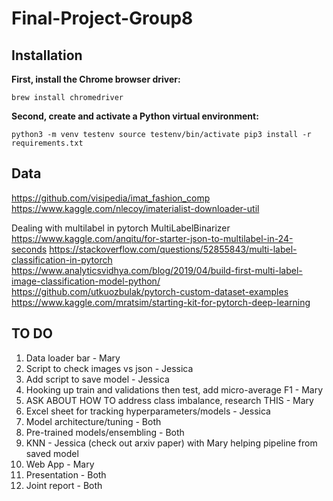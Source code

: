 # Final-Project-Group8

## Installation

**First, install the Chrome browser driver:**

`brew install chromedriver`

**Second, create and activate a Python virtual environment:** 

`python3 -m venv testenv
source testenv/bin/activate
pip3 install -r requirements.txt`

## Data
https://github.com/visipedia/imat_fashion_comp
https://www.kaggle.com/nlecoy/imaterialist-downloader-util

Dealing with multilabel in pytorch
MultiLabelBinarizer
https://www.kaggle.com/anqitu/for-starter-json-to-multilabel-in-24-seconds
https://stackoverflow.com/questions/52855843/multi-label-classification-in-pytorch
https://www.analyticsvidhya.com/blog/2019/04/build-first-multi-label-image-classification-model-python/
https://github.com/utkuozbulak/pytorch-custom-dataset-examples
https://www.kaggle.com/mratsim/starting-kit-for-pytorch-deep-learning

## TO DO
1) Data loader bar - Mary
2) Script to check images vs json - Jessica
3) Add script to save model - Jessica
4) Hooking up train and validations then test, add micro-average F1 - Mary 
5) ASK ABOUT HOW TO address class imbalance, research THIS - Mary 
6) Excel sheet for tracking hyperparameters/models - Jessica
7) Model architecture/tuning - Both
8) Pre-trained models/ensembling - Both
9) KNN - Jessica (check out arxiv paper) with Mary helping pipeline from saved model
10) Web App - Mary 
11) Presentation - Both
12) Joint report - Both
